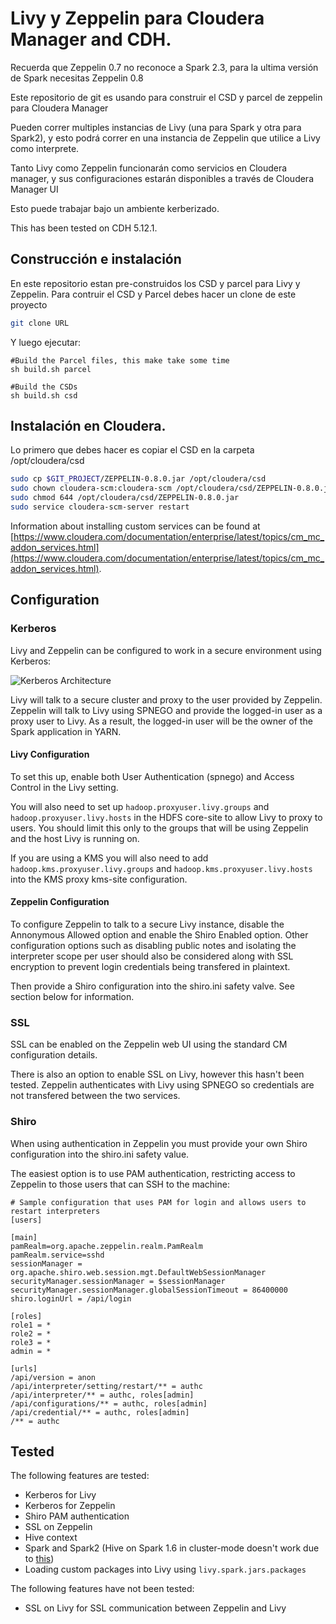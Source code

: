# Livy y Zeppelin para Cloudera Manager and CDH.

Recuerda que Zeppelin 0.7 no reconoce a Spark 2.3, para la ultima versión de Spark necesitas Zeppelin 0.8

Este repositorio de git es usando para construir el CSD y parcel de zeppelin para Cloudera Manager

Pueden correr multiples instancias de Livy (una para Spark y otra para Spark2), y esto podrá correr en una instancia de Zeppelin que utilice a Livy como interprete.

Tanto Livy como Zeppelin funcionarán como servicios en Cloudera manager, y sus configuraciones estarán disponibles a través de Cloudera Manager UI

Esto puede trabajar bajo un ambiente kerberizado.

This has been tested on CDH 5.12.1.

## Construcción e instalación

En este repositorio estan pre-construidos los CSD y parcel para Livy y Zeppelin.
Para contruir el CSD y Parcel debes hacer un clone de este proyecto

````sh
git clone URL
`````
Y luego ejecutar:

```
#Build the Parcel files, this make take some time
sh build.sh parcel

#Build the CSDs
sh build.sh csd
```

## Instalación en Cloudera.

Lo primero que debes hacer es copiar el CSD en la carpeta /opt/cloudera/csd

`````sh
sudo cp $GIT_PROJECT/ZEPPELIN-0.8.0.jar /opt/cloudera/csd
sudo chown cloudera-scm:cloudera-scm /opt/cloudera/csd/ZEPPELIN-0.8.0.jar
sudo chmod 644 /opt/cloudera/csd/ZEPPELIN-0.8.0.jar
sudo service cloudera-scm-server restart

```````   


Information about installing custom services can be found at [https://www.cloudera.com/documentation/enterprise/latest/topics/cm_mc_addon_services.html](https://www.cloudera.com/documentation/enterprise/latest/topics/cm_mc_addon_services.html).

## Configuration

### Kerberos

Livy and Zeppelin can be configured to work in a secure environment using Kerberos:

![Kerberos Architecture](kerberos.png)

Livy will talk to a secure cluster and proxy to the user provided by Zeppelin. Zeppelin will talk to Livy using SPNEGO and provide the logged-in user as a proxy user to Livy. As a result, the logged-in user will be the owner of the Spark application in YARN.

#### Livy Configuration
To set this up, enable both User Authentication (spnego) and Access Control in the Livy setting.

You will also need to set up `hadoop.proxyuser.livy.groups` and `hadoop.proxyuser.livy.hosts` in the HDFS core-site to allow Livy to proxy to users. You should limit this only to the groups that will be using Zeppelin and the host Livy is running on.

If you are using a KMS you will also need to add `hadoop.kms.proxyuser.livy.groups` and `hadoop.kms.proxyuser.livy.hosts` into the KMS proxy kms-site configuration.

#### Zeppelin Configuration

To configure Zeppelin to talk to a secure Livy instance, disable the Annonymous Allowed option and enable the Shiro Enabled option. Other configuration options such as disabling public notes and isolating the interpreter scope per user should also be considered along with SSL encryption to prevent login credentials being transfered in plaintext.

Then provide a Shiro configuration into the shiro.ini safety valve. See section below for information.

### SSL

SSL can be enabled on the Zeppelin web UI using the standard CM configuration details.

There is also an option to enable SSL on Livy, however this hasn't been tested. Zeppelin authenticates with Livy using SPNEGO so credentials are not transfered between the two services.

### Shiro

When using authentication in Zeppelin you must provide your own Shiro configuration into the shiro.ini safety value.

The easiest option is to use PAM authentication, restricting access to Zeppelin to those users that can SSH to the machine:

```
# Sample configuration that uses PAM for login and allows users to restart interpreters
[users]

[main]
pamRealm=org.apache.zeppelin.realm.PamRealm
pamRealm.service=sshd
sessionManager = org.apache.shiro.web.session.mgt.DefaultWebSessionManager
securityManager.sessionManager = $sessionManager
securityManager.sessionManager.globalSessionTimeout = 86400000
shiro.loginUrl = /api/login

[roles]
role1 = *
role2 = *
role3 = *
admin = *

[urls]
/api/version = anon
/api/interpreter/setting/restart/** = authc
/api/interpreter/** = authc, roles[admin]
/api/configurations/** = authc, roles[admin]
/api/credential/** = authc, roles[admin]
/** = authc
```

## Tested

The following features are tested:
* Kerberos for Livy
* Kerberos for Zeppelin
* Shiro PAM authentication
* SSL on Zeppelin
* Hive context
* Spark and Spark2 (Hive on Spark 1.6 in cluster-mode doesn't work due to [this](https://issues.apache.org/jira/browse/SPARK-18160))
* Loading custom packages into Livy using `livy.spark.jars.packages`

The following features have not been tested:
* SSL on Livy for SSL communication between Zeppelin and Livy
